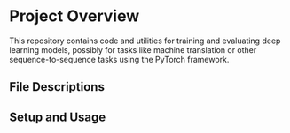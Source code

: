 
# Project Overview

This repository contains code and utilities for training and evaluating deep learning models, possibly for tasks like machine translation or other sequence-to-sequence tasks using the PyTorch framework.

## File Descriptions


## Setup and Usage

